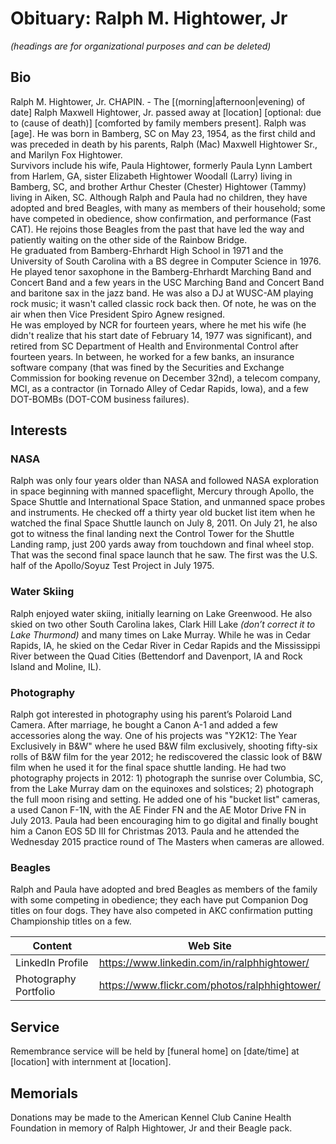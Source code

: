 # Obituary: Ralph M. Hightower, Jr
*(headings are for organizational purposes and can be deleted)*
## Bio
Ralph M. Hightower, Jr. CHAPIN. -
The [(morning|afternoon|evening) of date] Ralph Maxwell Hightower, Jr. passed away at [location] [optional: due to (cause of death)] [comforted by family members present]. Ralph was [age]. He was born in Bamberg, SC on May 23, 1954, as the first child and was preceded in death by his parents, Ralph (Mac) Maxwell Hightower Sr., and Marilyn Fox Hightower. <br>
Survivors include his wife, Paula Hightower, formerly Paula Lynn Lambert from Harlem, GA, sister Elizabeth Hightower Woodall (Larry) living in Bamberg, SC, and brother Arthur Chester (Chester) Hightower (Tammy) living in Aiken, SC. Although Ralph and Paula had no children, they have adopted and bred Beagles, with many as members of their household; some have competed in obedience, show confirmation, and performance (Fast CAT). He rejoins those Beagles from the past that have led the way and patiently waiting on the other side of the Rainbow Bridge. <br>
He graduated from Bamberg-Ehrhardt High School in 1971 and the University of South Carolina with a BS degree in Computer Science in 1976. He played tenor saxophone in the Bamberg-Ehrhardt Marching Band and Concert Band and a few years in the USC Marching Band and Concert Band and baritone sax in the jazz band. 
He was also a DJ at WUSC-AM playing rock music; it wasn't called classic rock back then. Of note, he was on the air when then Vice President Spiro Agnew resigned. <br>
He was employed by NCR for fourteen years, where he met his wife (he didn't realize that his start date of February 14, 1977 was significant), and retired from SC Department of Health and Environmental Control after fourteen years. In between, he worked for a few banks, an insurance software company (that was fined by the Securities and Exchange Commission for booking revenue on December 32nd), a telecom company, MCI, as a contractor (in Tornado Alley of Cedar Rapids,  Iowa), and a few DOT-BOMBs (DOT-COM business failures).
## Interests
### NASA
Ralph was only four years older than NASA and followed NASA exploration in space beginning with manned spaceflight, Mercury through Apollo, the Space Shuttle and International Space Station, and unmanned space probes and instruments. He checked off a thirty year old bucket list item when he watched the final Space Shuttle launch on July 8, 2011. On July 21, he also got to witness the final landing next the Control Tower for the Shuttle Landing ramp, just 200 yards away from touchdown and final wheel stop. That was the second final space launch that he saw. The first was the U.S. half of the Apollo/Soyuz Test Project in July 1975.
### Water Skiing 
Ralph enjoyed water skiing, initially learning on Lake Greenwood. He also skied on two other South Carolina lakes, Clark Hill Lake *(don’t correct it to Lake Thurmond)* and many times on Lake Murray. While he was in Cedar Rapids, IA, he skied on the Cedar River in Cedar Rapids and the Mississippi River between the Quad Cities (Bettendorf and Davenport, IA and Rock Island and Moline, IL).
### Photography 
Ralph got interested in photography using his parent’s Polaroid Land Camera. After marriage, he bought a Canon A-1 and added a few accessories along the way. One of his projects was "Y2K12: The Year Exclusively in B&W" where he used B&W film exclusively, shooting fifty-six rolls of B&W film for the year 2012; he rediscovered the classic look of B&W film when he used it for the final space shuttle landing. He had two photography projects in 2012: 1) photograph the sunrise over Columbia, SC, from the Lake Murray dam on the equinoxes and solstices; 2) photograph the full moon rising and setting. He added one of his "bucket list" cameras, a used Canon F-1N, with the AE Finder FN and the AE Motor Drive FN in July 2013. 
Paula had been encouraging him to go digital and finally bought him a Canon EOS 5D III for Christmas 2013. Paula and he attended the Wednesday 2015 practice round of The Masters when cameras are allowed. 
### Beagles
Ralph and Paula have adopted and bred Beagles as members of the family with some competing in obedience; they each have put Companion Dog titles on four dogs. They have also competed in AKC confirmation putting Championship titles on a few.

| Content | Web Site |
|---------|----------|
| LinkedIn Profile | https://www.linkedin.com/in/ralphhightower/ |
| Photography Portfolio | https://www.flickr.com/photos/ralphhightower/ |

## Service 
Remembrance service will be held by [funeral home] on [date/time] at [location] with internment at [location].

## Memorials
Donations may be made to the American Kennel Club Canine Health Foundation in memory of Ralph Hightower, Jr and their Beagle pack. 

